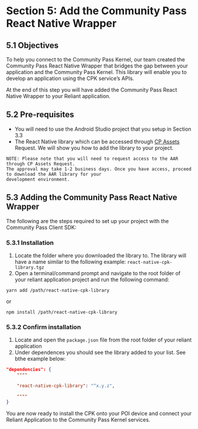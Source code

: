# Section 5: Add the Community Pass React Native Wrapper

## 5.1 Objectives

To help you connect to the Community Pass Kernel, our team created the Community Pass React Native Wrapper that bridges the gap between your application and the Community Pass Kernel. This library will enable you to develop an application using the CPK service’s APIs.

At the end of this step you will have added the Community Pass React Native Wrapper to your Reliant application.

## 5.2 Pre-requisites

- You will need to use the Android Studio project that you setup in Section 3.3
- The React Native library which can be accessed through [CP Assets](https://developer.mastercard.com/cp-kernel-integration-api/documentation/cp-assets/cp-assets-request/) Request. We will show you how to add the library to your project.

```
NOTE: Please note that you will need to request access to the AAR through CP Assets Request.
The approval may take 1-2 business days. Once you have access, proceed to download the AAR library for your
development environment.
```

## 5.3 Adding the Community Pass React Native Wrapper

The following are the steps required to set up your project with the Community Pass Client SDK:

### 5.3.1 Installation

1. Locate the folder where you downloaded the library to. The library will have a name similar to the following example: `react-native-cpk-library.tgz`
2. Open a terminal/command prompt and navigate to the root folder of your reliant application project and run the following command:

```
yarn add /path/react-native-cpk-library
```

or

```
npm install /path/react-native-cpk-library
```

### 5.3.2 Confirm installation

1. Locate and open the `package.json` file from the root folder of your reliant application
2. Under dependences you should see the library added to your list. See bthe example below:

```json
"dependencies": {
    """"

    "react-native-cpk-library": "^x.y.z",

    """"
}
```

You are now ready to install the CPK onto your POI device and connect your Reliant Application to the Community Pass Kernel services.
